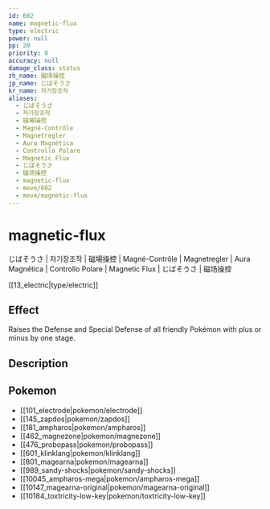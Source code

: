 ```yaml
---
id: 602
name: magnetic-flux
type: electric
power: null
pp: 20
priority: 0
accuracy: null
damage_class: status
zh_name: 磁场操控
jp_name: じばそうさ
kr_name: 자기장조작
aliases:
  - じばそうさ
  - 자기장조작
  - 磁場操控
  - Magné-Contrôle
  - Magnetregler
  - Aura Magnética
  - Controllo Polare
  - Magnetic Flux
  - じばそうさ
  - 磁场操控
  - magnetic-flux
  - move/602
  - move/magnetic-flux
---
```

# magnetic-flux
    
じばそうさ | 자기장조작 | 磁場操控 | Magné-Contrôle | Magnetregler | Aura Magnética | Controllo Polare | Magnetic Flux | じばそうさ | 磁场操控

[[13_electric|type/electric]]

## Effect

Raises the Defense and Special Defense of all friendly Pokémon with plus or minus by one stage.

## Description



## Pokemon

- [[101_electrode|pokemon/electrode]]
- [[145_zapdos|pokemon/zapdos]]
- [[181_ampharos|pokemon/ampharos]]
- [[462_magnezone|pokemon/magnezone]]
- [[476_probopass|pokemon/probopass]]
- [[601_klinklang|pokemon/klinklang]]
- [[801_magearna|pokemon/magearna]]
- [[989_sandy-shocks|pokemon/sandy-shocks]]
- [[10045_ampharos-mega|pokemon/ampharos-mega]]
- [[10147_magearna-original|pokemon/magearna-original]]
- [[10184_toxtricity-low-key|pokemon/toxtricity-low-key]]

